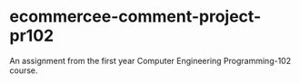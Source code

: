 # ecommercee-comment-project-pr102
An assignment from the first year Computer Engineering Programming-102 course.
